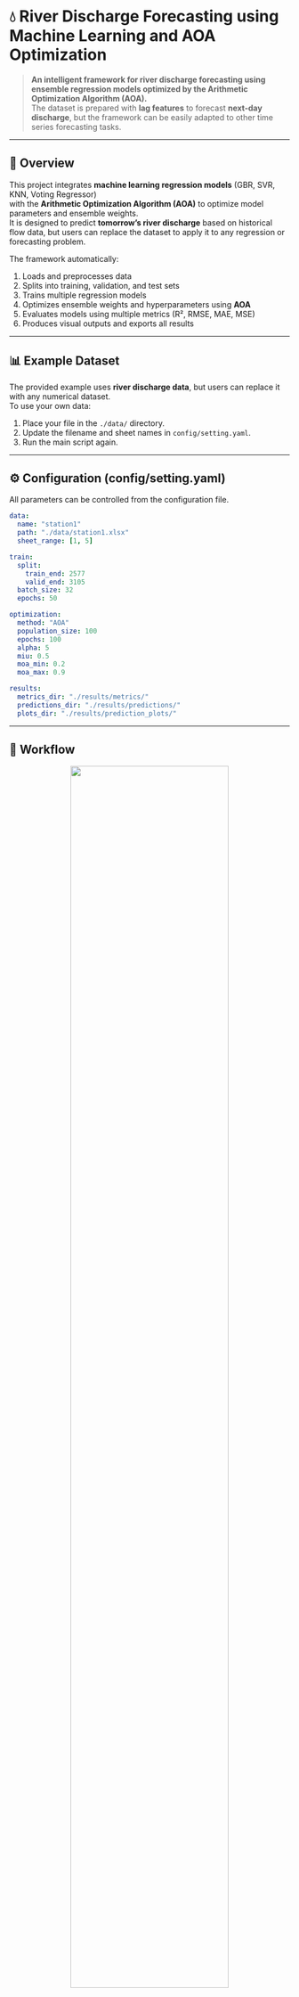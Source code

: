 # 💧 River Discharge Forecasting using Machine Learning and AOA Optimization

> **An intelligent framework for river discharge forecasting using ensemble regression models optimized by the Arithmetic Optimization Algorithm (AOA).**  
> The dataset is prepared with **lag features** to forecast **next-day discharge**, but the framework can be easily adapted to other time series forecasting tasks.

---

## 🧠 Overview

This project integrates **machine learning regression models** (GBR, SVR, KNN, Voting Regressor)  
with the **Arithmetic Optimization Algorithm (AOA)** to optimize model parameters and ensemble weights.  
It is designed to predict **tomorrow’s river discharge** based on historical flow data, but users can replace the dataset to apply it to any regression or forecasting problem.

The framework automatically:
1. Loads and preprocesses data  
2. Splits into training, validation, and test sets  
3. Trains multiple regression models  
4. Optimizes ensemble weights and hyperparameters using **AOA**  
5. Evaluates models using multiple metrics (R², RMSE, MAE, MSE)  
6. Produces visual outputs and exports all results

---

## 📊 Example Dataset

The provided example uses **river discharge data**, but users can replace it with any numerical dataset.  
To use your own data:
1. Place your file in the `./data/` directory.
2. Update the filename and sheet names in `config/setting.yaml`.
3. Run the main script again.

---

## ⚙️ Configuration (config/setting.yaml)

All parameters can be controlled from the configuration file.

```yaml
data:
  name: "station1"
  path: "./data/station1.xlsx"
  sheet_range: [1, 5]

train:
  split:
    train_end: 2577
    valid_end: 3105
  batch_size: 32
  epochs: 50

optimization:
  method: "AOA"
  population_size: 100
  epochs: 100
  alpha: 5
  miu: 0.5
  moa_min: 0.2
  moa_max: 0.9

results:
  metrics_dir: "./results/metrics/"
  predictions_dir: "./results/predictions/"
  plots_dir: "./results/prediction_plots/"
```

---

## 🧩 Workflow

<p align="center">
  <img src="./docs/flowchart.png" width="75%">
</p>

**Workflow Summary:**

1. **Data Loading & Normalization** using MinMaxScaler
2. **Base Regressors:** Gradient Boosting, SVR, KNN
3. **Ensemble:** Voting Regressor
4. **Optimization:** AOA for weight and hyperparameter tuning
5. **Evaluation:** Compute R², RMSE, MAE, MSE
6. **Visualization:** Scatter plots, violin plots, and time-series comparisons

---

## 📈 Visual Outputs

| Type | Description | Example |
|------|-------------|---------|
| **Scatter Plots** | Predicted vs True values for all models | <img src="./results/prediction_plots/scatter.png" width="400"> |
| **Violin Plot** | Distribution of model predictions | <img src="./results/prediction_plots/violin.png" width="400"> |
| **Time Series** | Comparison of predicted and true values over time | <img src="./results/prediction_plots/time_series.png" width="400"> |

---

## 🧾 Results

All results (metrics, predictions, and visualizations) are automatically saved to:

```
results/
│
├── metrics/             # R², RMSE, MAE, MSE summary
├── predictions/         # Excel files with model outputs
└── prediction_plots/    # All generated plots
```

Each file is named according to the dataset and scenario defined in the configuration file.

---

## 📦 Installation

```bash
git clone https://github.com/rasoulameri/River_Discharge_Regression.git
cd River_Discharge_Regression
pip install -r requirements.txt
```

---

## ▶️ Usage

To run the framework:

```bash
python main.py
```

or for Jupyter visualization:

```bash
jupyter notebook notebooks/EDA_and_Visualization.ipynb
```

---

## 🧠 Example Models

| Model | Description |
|-------|-------------|
| **GBR** | Gradient Boosting Regressor |
| **SVR** | Support Vector Regressor |
| **KNN** | k-Nearest Neighbors Regressor |
| **VR** | Ensemble Voting Regressor |
| **AOA_VR** | AOA-tuned ensemble with optimal hyperparameters |


---

## 📄 Data Availability Statement

The raw data used in this project (river discharge samples) are provided for demonstration. Users are encouraged to replace them with their own datasets.

---

## 🏗 Repository Structure

```
River_Discharge_Regression/
│
├── config/
│   └── setting.yaml                # Main configuration
│
├── data/
│   └── River_Discharge.xlsx        # Example dataset
│
├── src/
│   ├── models.py
│   ├── data_loader.py
│   ├── evaluate.py
│   ├── optimization.py
│   └── train.py
│
├── results/
│   ├── metrics/
│   ├── predictions/
│   └── prediction_plots/
│
├── requirements.txt
│
└─ main.py
```

---

## 📫 Contact

**Rasoul Ameri**  
📧 [rasoulameri90@gmail.com](mailto:rasoulameri90@gmail.com)  
🔗 [GitHub Profile](https://github.com/rasoulameri)

---

